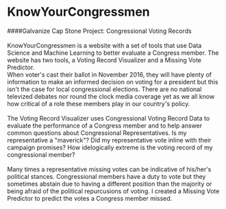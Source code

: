 # KnowYourCongressmen 
####Galvanize Cap Stone Project: Congressional Voting Records <br /><br />
KnowYourCongressmen is a website with a set of tools that use Data Science and Machine Learning to better evaluate a Congress member. The website has two tools, a Voting Record Visualizer and a Missing Vote Predictor. <br /> 
When voter's cast their ballot in November 2016, they will have plenty of information to make an informed decision on voting for a president but this isn't the case for local congressional elections. There are no national televized debates nor round the clock media coverage yet as we all know how critical of a role these members play in our country's policy. <br /> </br>
The Voting Record Visualizer uses Congressional Voting Record Data to evaluate the performance of a Congress member and to help answer common questions about Congressional Representatives. Is my representative a "maverick"? Did my representative vote inline with their campaign promises? How idelogically extreme is the voting record of my congressional member? <br /> </br>
Many times a representative missing votes can be indicative of his/her's political stances. Congressional members have a duty to vote but they sometimes abstain due to having a different position than the majority or being afraid of the political repurcusions of voting. I created a Missing Vote Predictor to predict the votes a Congress member missed. 
